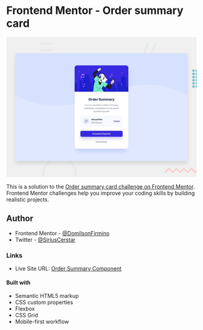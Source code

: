 # Frontend Mentor - Order summary card

![Design preview for the Order summary card coding challenge](./design/desktop-preview.jpg)

This is a solution to the [Order summary card challenge on Frontend Mentor](https://www.frontendmentor.io/challenges/order-summary-component-QlPmajDUj). Frontend Mentor challenges help you improve your coding skills by building realistic projects.

## Author

- Frontend Mentor - [@DomilsonFirmino](https://www.frontendmentor.io/profile/DomilsonFirmino)
- Twitter - [@SiriusCerstar](https://twitter.com/SiriusCerstar)

### Links

- Live Site URL: [ Order Summary Component](https://domilsonfirmino.github.io/order-summary-component/)

#### Built with

- Semantic HTML5 markup
- CSS custom properties
- Flexbox
- CSS Grid
- Mobile-first workflow
